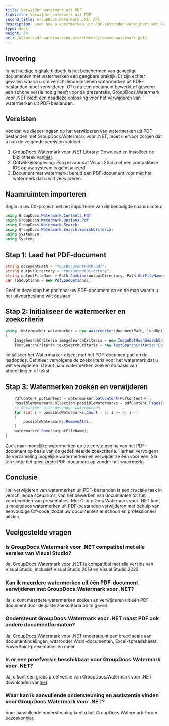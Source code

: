 ```yaml
---
title: Verwijder watermerk uit PDF
linktitle: Verwijder watermerk uit PDF
second_title: GroupDocs.Watermark .NET API
description: Leer hoe u watermerken uit PDF-bestanden verwijdert met GroupDocs.Watermark voor .NET. Eenvoudige stappen voor professionele documentbewerking.
type: docs
weight: 34
url: /nl/net/pdf-watermarking-attachments/remove-watermark-pdf/
---
```

## Invoering
In het huidige digitale tijdperk is het beschermen van gevoelige documenten met watermerken een gangbare praktijk. Er zijn echter gevallen waarin u om verschillende redenen watermerken uit PDF-bestanden moet verwijderen. Of u nu een document bewerkt of gewoon een schone versie nodig heeft voor de presentatie, GroupDocs.Watermark voor .NET biedt een naadloze oplossing voor het verwijderen van watermerken uit PDF-bestanden.
## Vereisten
Voordat we dieper ingaan op het verwijderen van watermerken uit PDF-bestanden met GroupDocs.Watermark voor .NET, moet u ervoor zorgen dat u aan de volgende vereisten voldoet:
1.  GroupDocs.Watermark voor .NET Library: Download en installeer de bibliotheek van[hier](https://releases.groupdocs.com/Watermark/net/).
2. Ontwikkelomgeving: Zorg ervoor dat Visual Studio of een compatibele IDE op uw systeem is geïnstalleerd.
3. Document met watermerk: bereid een PDF-document voor met het watermerk dat u wilt verwijderen.

## Naamruimten importeren
Begin in uw C#-project met het importeren van de benodigde naamruimten:
```csharp
using GroupDocs.Watermark.Contents.Pdf;
using GroupDocs.Watermark.Options.Pdf;
using GroupDocs.Watermark.Search;
using GroupDocs.Watermark.Search.SearchCriteria;
using System.IO;
using System;
```
## Stap 1: Laad het PDF-document
```csharp
string documentPath = "YourDocumentPath.pdf";
string outputDirectory = "YourOutputDirectory";
string outputFileName = Path.Combine(outputDirectory, Path.GetFileName(documentPath));
var loadOptions = new PdfLoadOptions();
```
Geef in deze stap het pad naar uw PDF-document op en de map waarin u het uitvoerbestand wilt opslaan.
## Stap 2: Initialiseer de watermerker en zoekcriteria
```csharp
using (Watermarker watermarker = new Watermarker(documentPath, loadOptions))
{
    ImageSearchCriteria imageSearchCriteria = new ImageDctHashSearchCriteria(Constants.LogoPng);
    TextSearchCriteria textSearchCriteria = new TextSearchCriteria("Company Name");
```
Initialiseer het Watermarker-object met het PDF-documentpad en de laadopties. Definieer vervolgens de zoekcriteria voor het watermerk dat u wilt verwijderen. U kunt naar watermerken zoeken op basis van afbeeldingen of tekst.
## Stap 3: Watermerken zoeken en verwijderen
```csharp
    PdfContent pdfContent = watermarker.GetContent<PdfContent>();
    PossibleWatermarkCollection possibleWatermarks = pdfContent.Pages[0].Search(imageSearchCriteria.Or(textSearchCriteria));
    // Verwijder alle gevonden watermerken
    for (int i = possibleWatermarks.Count - 1; i >= 0; i--)
    {
        possibleWatermarks.RemoveAt(i);
    }
    watermarker.Save(outputFileName);
}
```
Zoek naar mogelijke watermerken op de eerste pagina van het PDF-document op basis van de gedefinieerde zoekcriteria. Herhaal vervolgens de verzameling mogelijke watermerken en verwijder ze één voor één. Sla ten slotte het gewijzigde PDF-document op zonder het watermerk.

## Conclusie
Het verwijderen van watermerken uit PDF-bestanden is een cruciale taak in verschillende scenario's, van het bewerken van documenten tot het voorbereiden van presentaties. Met GroupDocs.Watermark voor .NET kunt u moeiteloos watermerken uit PDF-bestanden verwijderen met behulp van eenvoudige C#-code, zodat uw documenten er schoon en professioneel uitzien.
## Veelgestelde vragen
### Is GroupDocs.Watermark voor .NET compatibel met alle versies van Visual Studio?
Ja, GroupDocs.Watermark voor .NET is compatibel met alle versies van Visual Studio, inclusief Visual Studio 2019 en Visual Studio 2022.
### Kan ik meerdere watermerken uit één PDF-document verwijderen met GroupDocs.Watermark voor .NET?
Ja, u kunt meerdere watermerken zoeken en verwijderen uit één PDF-document door de juiste zoekcriteria op te geven.
### Ondersteunt GroupDocs.Watermark voor .NET naast PDF ook andere documentformaten?
Ja, GroupDocs.Watermark voor .NET ondersteunt een breed scala aan documentindelingen, waaronder Word-documenten, Excel-spreadsheets, PowerPoint-presentaties en meer.
### Is er een proefversie beschikbaar voor GroupDocs.Watermark voor .NET?
 Ja, u kunt een gratis proefversie van GroupDocs.Watermark voor .NET downloaden van[hier](https://releases.groupdocs.com/).
### Waar kan ik aanvullende ondersteuning en assistentie vinden voor GroupDocs.Watermark voor .NET?
 Voor aanvullende ondersteuning kunt u het GroupDocs.Watermark-forum bezoeken[hier](https://forum.groupdocs.com/c/watermark/19).